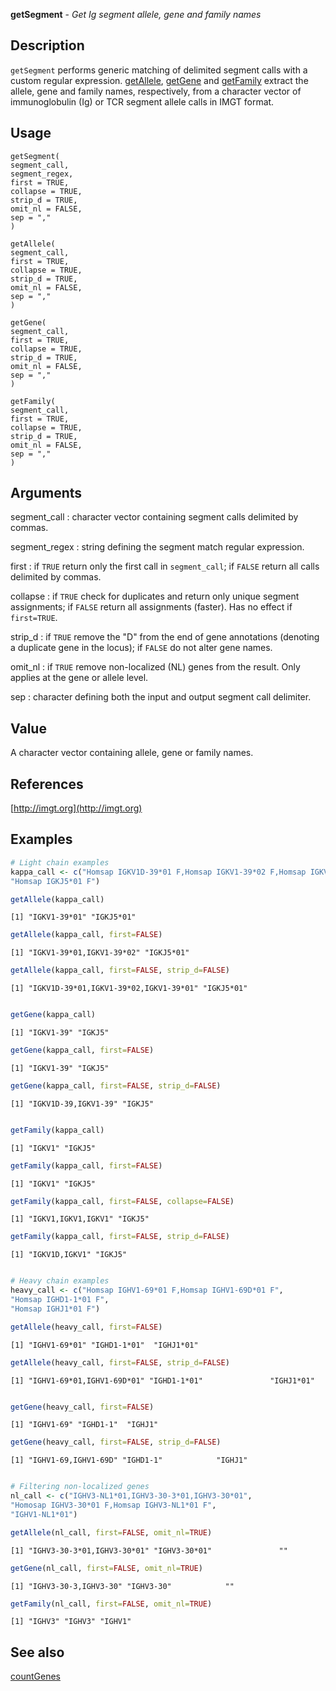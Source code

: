 **getSegment** - *Get Ig segment allele, gene and family names*

Description
--------------------

`getSegment` performs generic matching of delimited segment calls with a custom 
regular expression. [getAllele](getSegment.md), [getGene](getSegment.md) and [getFamily](getSegment.md) extract 
the allele, gene and family names, respectively, from a character vector of 
immunoglobulin (Ig) or TCR segment allele calls in IMGT format.


Usage
--------------------
```
getSegment(
segment_call,
segment_regex,
first = TRUE,
collapse = TRUE,
strip_d = TRUE,
omit_nl = FALSE,
sep = ","
)
```
```
getAllele(
segment_call,
first = TRUE,
collapse = TRUE,
strip_d = TRUE,
omit_nl = FALSE,
sep = ","
)
```
```
getGene(
segment_call,
first = TRUE,
collapse = TRUE,
strip_d = TRUE,
omit_nl = FALSE,
sep = ","
)
```
```
getFamily(
segment_call,
first = TRUE,
collapse = TRUE,
strip_d = TRUE,
omit_nl = FALSE,
sep = ","
)
```

Arguments
-------------------

segment_call
:   character vector containing segment calls delimited by commas.

segment_regex
:   string defining the segment match regular expression.

first
:   if `TRUE` return only the first call in 
`segment_call`; if `FALSE` return all calls 
delimited by commas.

collapse
:   if `TRUE` check for duplicates and return only unique 
segment assignments; if `FALSE` return all assignments 
(faster). Has no effect if `first=TRUE`.

strip_d
:   if `TRUE` remove the "D" from the end of gene annotations 
(denoting a duplicate gene in the locus); 
if `FALSE` do not alter gene names.

omit_nl
:   if `TRUE` remove non-localized (NL) genes from the result.
Only applies at the gene or allele level.

sep
:   character defining both the input and output segment call 
delimiter.




Value
-------------------

A character vector containing allele, gene or family names.


References
-------------------

[http://imgt.org](http://imgt.org)



Examples
-------------------

```R
# Light chain examples
kappa_call <- c("Homsap IGKV1D-39*01 F,Homsap IGKV1-39*02 F,Homsap IGKV1-39*01",
"Homsap IGKJ5*01 F")

getAllele(kappa_call)

```


```
[1] "IGKV1-39*01" "IGKJ5*01"   

```


```R
getAllele(kappa_call, first=FALSE)

```


```
[1] "IGKV1-39*01,IGKV1-39*02" "IGKJ5*01"               

```


```R
getAllele(kappa_call, first=FALSE, strip_d=FALSE)

```


```
[1] "IGKV1D-39*01,IGKV1-39*02,IGKV1-39*01" "IGKJ5*01"                            

```


```R

getGene(kappa_call)

```


```
[1] "IGKV1-39" "IGKJ5"   

```


```R
getGene(kappa_call, first=FALSE)

```


```
[1] "IGKV1-39" "IGKJ5"   

```


```R
getGene(kappa_call, first=FALSE, strip_d=FALSE)

```


```
[1] "IGKV1D-39,IGKV1-39" "IGKJ5"             

```


```R

getFamily(kappa_call)

```


```
[1] "IGKV1" "IGKJ5"

```


```R
getFamily(kappa_call, first=FALSE)

```


```
[1] "IGKV1" "IGKJ5"

```


```R
getFamily(kappa_call, first=FALSE, collapse=FALSE)

```


```
[1] "IGKV1,IGKV1,IGKV1" "IGKJ5"            

```


```R
getFamily(kappa_call, first=FALSE, strip_d=FALSE)

```


```
[1] "IGKV1D,IGKV1" "IGKJ5"       

```


```R

# Heavy chain examples
heavy_call <- c("Homsap IGHV1-69*01 F,Homsap IGHV1-69D*01 F", 
"Homsap IGHD1-1*01 F", 
"Homsap IGHJ1*01 F")

getAllele(heavy_call, first=FALSE)

```


```
[1] "IGHV1-69*01" "IGHD1-1*01"  "IGHJ1*01"   

```


```R
getAllele(heavy_call, first=FALSE, strip_d=FALSE)

```


```
[1] "IGHV1-69*01,IGHV1-69D*01" "IGHD1-1*01"               "IGHJ1*01"                

```


```R

getGene(heavy_call, first=FALSE)

```


```
[1] "IGHV1-69" "IGHD1-1"  "IGHJ1"   

```


```R
getGene(heavy_call, first=FALSE, strip_d=FALSE)

```


```
[1] "IGHV1-69,IGHV1-69D" "IGHD1-1"            "IGHJ1"             

```


```R

# Filtering non-localized genes
nl_call <- c("IGHV3-NL1*01,IGHV3-30-3*01,IGHV3-30*01", 
"Homosap IGHV3-30*01 F,Homsap IGHV3-NL1*01 F",
"IGHV1-NL1*01")

getAllele(nl_call, first=FALSE, omit_nl=TRUE)

```


```
[1] "IGHV3-30-3*01,IGHV3-30*01" "IGHV3-30*01"               ""                         

```


```R
getGene(nl_call, first=FALSE, omit_nl=TRUE)

```


```
[1] "IGHV3-30-3,IGHV3-30" "IGHV3-30"            ""                   

```


```R
getFamily(nl_call, first=FALSE, omit_nl=TRUE)
```


```
[1] "IGHV3" "IGHV3" "IGHV1"

```



See also
-------------------

[countGenes](countGenes.md)






